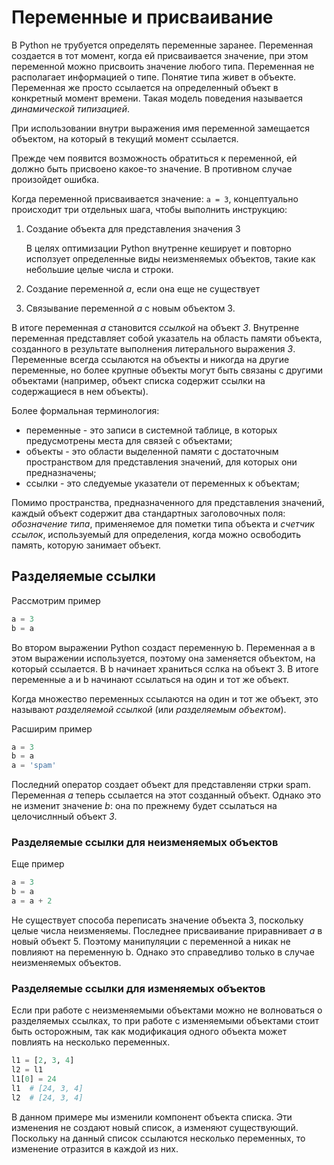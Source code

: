 # Переменные и присваивание

В Python не трубуется определять переменные заранее. Переменная создается в тот момент, когда ей присваивается значение, при этом переменной можно присвоить значение любого типа. Переменная не располагает информацией о типе. Понятие типа живет в объекте. Переменная же просто ссылается на определенный объект в конкретный момент времени. Такая модель поведения называется *динамической типизацией*.

При использовании внутри выражения имя переменной замещается объектом, на который в текущий момент ссылается.

Прежде чем появится возможность обратиться к переменной, ей должно быть присвоено какое-то значение. В противном случае произойдет ошибка.

Когда переменной присваивается значение: `a = 3`, концептуально происходит три отдельных шага, чтобы выполнить инструкцию:

1. Создание объекта для представления значения 3

   В целях оптимизации Python внутренне кеширует и повторно исползует определенные виды неизменяемых объектов, такие как небольшие целые числа и строки.

2. Создание переменной *a*, если она еще не существует
3. Связывание переменной *a* с новым объектом 3.

В итоге переменная *a* становится *ссылкой* на объект *3*. Внутренне переменная представляет собой указатель на область памяти объекта, созданного в результате выполнения литерального выражения *3*. Переменные всегда ссылаются на объекты и никогда на другие переменные, но более крупные объекты могут быть связаны с другими объектами (например, объект списка содержит ссылки на содержащиеся в нем объекты).

Более формальная терминология:

* переменные - это записи в системной таблице, в которых предусмотрены места для связей с объектами;
* объекты - это области выделенной памяти с достаточным пространством для представления значений, для которых они предназначены;
* ссылки - это следуемые указатели от переменных к объектам;

Помимо пространства, предназначенного для представления значений, каждый объект содержит два стандартных заголовочных поля: *обозначение типа*, применяемое для пометки типа объекта и *счетчик ссылок*, используемый для определения, когда можно освободить память, которую занимает объект.

## Разделяемые ссылки

Рассмотрим пример

```python
a = 3
b = a
```

Во втором выражении Python создаст переменную b. Переменная a в этом выражении используется, поэтому она заменяется объектом, на который ссылается. В b начинает храниться сслка на объект 3. В итоге переменные a и b начинают ссылаться на один и тот же объект.

Когда множество переменных ссылаются на один и тот же объект, это называют *разделяемой ссылкой* (или *разделяемым объектом*).

Расширим пример

```python
a = 3
b = a
a = 'spam'
```

Последний оператор создает объект для представленяи стрки spam. Переменная *a* теперь ссылается на этот созданный объект. Однако это не изменит значение *b*: она по прежнему будет ссылаться на целочислнный объект *3*.

### Разделяемые ссылки для неизменяемых объектов

Еще пример

```python
a = 3
b = a
a = a + 2
```

Не существует способа переписать значение объекта 3, поскольку целые числа неизменяемы. Последнее присваивание приравнивает *a* в новый объект 5. Поэтому манипуляции с переменной a никак не повлияют на переменную b. Однако это справедливо только в случае неизменяемых объектов.

### Разделяемые ссылки для изменяемых объектов

Если при работе с неизменяемыми объектами можно не волноваться о разделяемых ссылках, то при работе с изменяемыми объектами стоит быть осторожным, так как модификация одного объекта может повлиять на несколько переменных.

```python
l1 = [2, 3, 4]
l2 = l1
l1[0] = 24
l1  # [24, 3, 4]
l2  # [24, 3, 4]
```

В данном примере мы изменили компонент объекта списка. Эти изменения не создают новый список, а изменяют существующий. Поскольку на данный список ссылаются несколько переменных, то изменение отразится в каждой из них.
